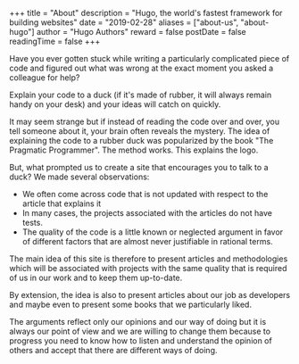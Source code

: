 +++
title = "About"
description = "Hugo, the world's fastest framework for building websites"
date = "2019-02-28"
aliases = ["about-us", "about-hugo"]
author = "Hugo Authors"
reward = false
postDate = false
readingTime = false
+++

Have you ever gotten stuck while writing a particularly complicated piece of code and figured out what was wrong at the exact moment you asked a colleague for help?

Explain your code to a duck (if it's made of rubber, it will always remain handy on your desk) and your ideas will catch on quickly.

It may seem strange but if instead of reading the code over and over, you tell someone about it, your brain often reveals the mystery. The idea of ​​explaining the code to a rubber duck was popularized by the book "The Pragmatic Programmer". The method works. This explains the logo.

But, what prompted us to create a site that encourages you to talk to a duck?
We made several observations:
- We often come across code that is not updated with respect to the article that explains it
- In many cases, the projects associated with the articles do not have tests.
- The quality of the code is a little known or neglected argument in favor of different factors that are almost never justifiable in rational terms.

The main idea of this site is therefore to present articles and methodologies which will be associated with projects with the same quality that is required of us in our work and to keep them up-to-date.

By extension, the idea is also to present articles about our job as developers and maybe even to present some books that we particularly liked.

The arguments reflect only our opinions and our way of doing but it is always our point of view and we are willing to change them because to progress you need to know how to listen and understand the opinion of others and accept that there are different ways of doing.


